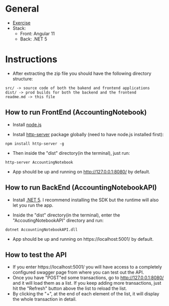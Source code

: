 # General
- [Exercise](https://agileengine.gitlab.io/interview/test-tasks/fsNDJmGOAwqCpzZx/)
- Stack:
	- Front: Angular 11
	- Back: .NET 5

# Instructions

- After extracting the zip file you should have the following directory structure:
```
src/ -> source code of both the bakend and frontend applications
dist/ -> prod builds for both the backend and the frontend
readme.md -> this file
```
## How to run FrontEnd (AccountingNotebook)

- Install [node.js](https://nodejs.org/en/)

- Install [http-server](https://github.com/http-party/http-server) package globally (need to have node.js installed first):

```
npm install http-server -g
```

- Then inside the "dist" directory(in the terminal), just run:

```
http-server AccountingNotebook
```

- App should be up and running on http://127.0.0.1:8080/ by default.

## How to run BackEnd (AccountingNotebookAPI)

- Install [.NET 5](https://dotnet.microsoft.com/download/dotnet/5.0). I recommend installing the SDK but the runtime will also let you run the app.

- Inside the "dist" directory(in the terminal), enter the "AccoutingNotebookAPI" directory and run:
```
dotnet AccountingNotebookAPI.dll
```

- App should be up and running on https://localhost:5001/ by default.

## How to test the API

- If you enter https://localhost:5001/ you will have access to a completely configured swagger page from where you can test out the API.
- Once you have "POST"ed some transactions, go to http://127.0.0.1:8080/ and it will load them as a list. If you keep adding more transactions, just hit the "Refresh" button above the list to reload the list.
- By clicking the "+", at the end of each element of the list, it will display the whole transaction in detail.
